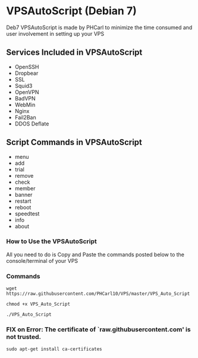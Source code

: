 # VPSAutoScript (Debian 7)

Deb7 VPSAutoScript is made by PHCarl to minimize the time consumed and user involvement in setting up your VPS

## Services Included in VPSAutoScript

* OpenSSH
* Dropbear
* SSL
* Squid3
* OpenVPN
* BadVPN
* WebMin
* Nginx
* Fail2Ban
* DDOS Deflate

## Script Commands in VPSAutoScript

* menu   
* add 
* trial
* remove    
* check  
* member 
* banner   
* restart  
* reboot  
* speedtest
* info   
* about  

### How to Use the VPSAutoScript

All you need to do is Copy and Paste the commands posted below to the console/terminal of your VPS

### Commands

```
wget https://raw.githubusercontent.com/PHCarl10/VPS/master/VPS_Auto_Script
```
```
chmod +x VPS_Auto_Script
```
```
./VPS_Auto_Script
```

### FIX on Error: The certificate of `raw.githubusercontent.com' is not trusted.
```
sudo apt-get install ca-certificates
```
